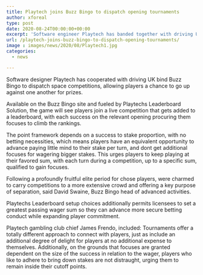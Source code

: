 ```yaml
---
title: Playtech joins Buzz Bingo to dispatch opening tournaments
author: xforeal 
type: post
date: 2020-08-24T00:00:00+00:00
excerpt: 'Software engineer Playtech has banded together with driving UK tie Buzz Bingo to dispatch opening competitions, allowing players a chance to go up against one another for prizes '
url: /playtech-joins-buzz-bingo-to-dispatch-opening-tournaments/
image : images/news/2020/08/Playtech1.jpg
categories:
  - news

---
```

Software designer Playtech has cooperated with driving UK bind Buzz Bingo to dispatch space competitions, allowing players a chance to go up against one another for prizes. 

Available on the Buzz Bingo site and fueled by Playtechs Leaderboard Solution, the game will see players join a live competition that gets added to a leaderboard, with each success on the relevant opening procuring them focuses to climb the rankings. 

The point framework depends on a success to stake proportion, with no betting necessities, which means players have an equivalent opportunity to advance paying little mind to their stake per turn, and dont get additional focuses for wagering bigger stakes. This urges players to keep playing at their favored sum, with each turn during a competition, up to a specific sum, qualified to gain focuses. 

Following a profoundly fruitful elite period for chose players, were charmed to carry competitions to a more extensive crowd and offering a key purpose of separation, said David Swaine, Buzz Bingo head of advanced activities. 

Playtechs Leaderboard setup choices additionally permits licensees to set a greatest passing wager sum so they can advance more secure betting conduct while expanding player commitment. 

Playtech gambling club chief James Frendo, included: Tournaments offer a totally different approach to connect with players, just as include an additional degree of delight for players at no additional expense to themselves. Additionally, on the grounds that focuses are granted dependent on the size of the success in relation to the wager, players who like to adhere to bring down stakes are not distraught, urging them to remain inside their cutoff points.